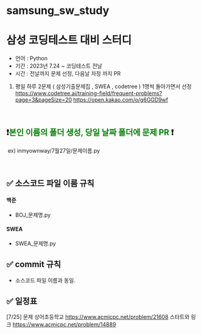 # samsung_sw_study

# 삼성 코딩테스트 대비 스터디

- 언어 : Python
- 기간 : 2023년 7.24 ~ 코딩테스트 전날
- 시간 : 전날까지 문제 선정, 다음날 자정 까지 PR

1. 평일 하루 2문제 ( 삼성기출문제집 , SWEA , codetree ) 1명씩 돌아가면서 선정 
https://www.codetree.ai/training-field/frequent-problems?page=3&pageSize=20
https://open.kakao.com/o/g6GGD9wf

<br/>


## ❗️<span style="color:green">본인 이름의 폴더 생성, 당일 날짜 폴더에 문제 PR </span>❗️
&nbsp;ex) inmyownway/7월27일/문제이름.py




<br/>


## ✅  소스코드 파일 이름 규칙

#### 백준
- BOJ_문제명.py
#### SWEA
- SWEA_문제명.py


## ✅ commit 규칙

- 소스코드 파일 이름과 동일.

## ✅  일정표

[7/25] 문제 
상어초등학교 https://www.acmicpc.net/problem/21608
스타트와 링크 https://www.acmicpc.net/problem/14889

